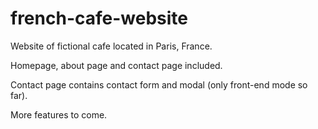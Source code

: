# french-cafe-website
Website of fictional cafe located in Paris, France.

Homepage, about page and contact page included.

Contact page contains contact form and modal (only front-end mode so far).

More features to come.